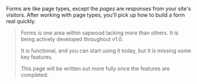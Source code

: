 Forms are like page types, except the *pages* are responses from your site's visitors. After working with page types, you'll pick up how to build a form real quickly.

> Forms is one area within sapwood lacking more than others. It is being actively developed throughout v1.0.
>
> It *is* functional, and you can start using it today, but it is missing some key features.
>
> This page will be written out more fully once the features are completed.
